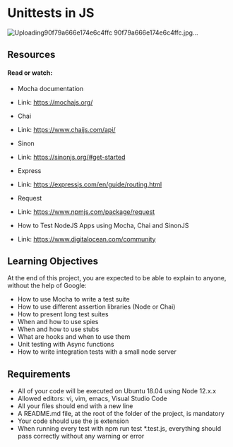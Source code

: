 # Unittests in JS

![Uploading![90f79a666e174e6c4ffc](https://github.com/AAndrews-1982/atlas-web_back_end/assets/116847683/fae07170-de84-479b-acf5-53f6da2918d7)
 90f79a666e174e6c4ffc.jpg…]()

## Resources
#### Read or watch:

- Mocha documentation
- Link: https://mochajs.org/

- Chai
- Link: https://www.chaijs.com/api/

- Sinon
- Link: https://sinonjs.org/#get-started

- Express
- Link: https://expressjs.com/en/guide/routing.html

- Request
- Link: https://www.npmjs.com/package/request

- How to Test NodeJS Apps using Mocha, Chai and SinonJS
- Link: https://www.digitalocean.com/community

## Learning Objectives
At the end of this project, you are expected to be able to explain to anyone, without the help of Google:

- How to use Mocha to write a test suite
- How to use different assertion libraries (Node or Chai)
- How to present long test suites
- When and how to use spies
- When and how to use stubs
- What are hooks and when to use them
- Unit testing with Async functions
- How to write integration tests with a small node server

## Requirements

- All of your code will be executed on Ubuntu 18.04 using Node 12.x.x
- Allowed editors: vi, vim, emacs, Visual Studio Code
- All your files should end with a new line
- A README.md file, at the root of the folder of the project, is mandatory
- Your code should use the js extension
- When running every test with npm run test *.test.js, everything should pass correctly without any warning or error
